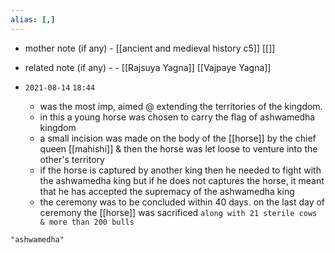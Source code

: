 ```yaml
---
alias: [,]
---
```

- mother note (if any)
		- [[ancient and medieval history c5]] [[]]
- related note (if any) -
		- [[Rajsuya Yagna]] [[Vajpaye Yagna]]


- `2021-08-14`  `18:44`
	- was the most imp, aimed @ extending the territories of the kingdom.
	- in this a young horse was chosen to carry the flag of ashwamedha kingdom
	- a small incision was made on the body of the [[horse]] by the chief queen [[mahishi]] & then the horse was let loose to venture into the other's territory
	- if the horse is captured by another king then he needed to fight with the ashwamedha king but if he does not captures the horse, it meant that he has accepted the supremacy of the ashwamedha king
	- the ceremony was to be concluded within 40 days. on the last day of ceremony the [[horse]] was sacrificed `along with 21 sterile cows & more than 200 bulls`

```query
"ashwamedha"
```
